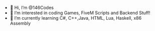 - 👋 Hi, I’m @146Codes
- 👀 I’m interested in coding Games, FiveM Scripts and Backend Stuff!
- 🌱 I’m currently learning C#, C++,Java, HTML, Lua, Haskell, x86 Assembly

<!---
146Codes/146Codes is a ✨ special ✨ repository because its `README.md` (this file) appears on your GitHub profile.
You can click the Preview link to take a look at your changes.
--->
